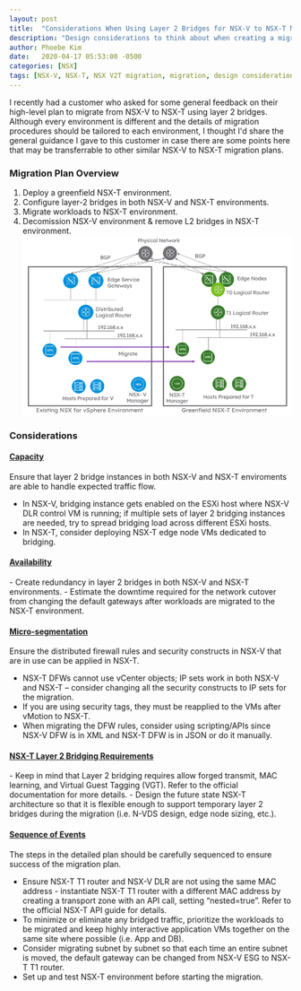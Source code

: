 ```yaml
---
layout: post
title:  "Considerations When Using Layer 2 Bridges for NSX-V to NSX-T Migration"
description: "Design considerations to think about when creating a migration path from NSX-V to NSX-T using NSX layer 2 brigdes."
author: Phoebe Kim 
date:   2020-04-17 05:53:00 -0500
categories: [NSX]
tags: [NSX-V, NSX-T, NSX V2T migration, migration, design considerations, layer 2 bridges, layer 2 bridging]
---
```


I recently had a customer who asked for some general feedback on their high-level plan to migrate from NSX-V to NSX-T using layer 2 bridges. Although every environment is different and the details of migration procedures should be tailored to each environment, I thought I'd share the general guidance I gave to this customer in case there are some points here that may be transferrable to other similar NSX-V to NSX-T migration plans. 


### Migration Plan Overview
1. Deploy a greenfield NSX-T environment.
2. Configure layer-2 bridges in both NSX-V and NSX-T environments. 
3. Migrate workloads to NSX-T environment. 
4. Decomission NSX-V environment & remove L2 bridges in NSX-T environment.
![Migration Plan Overview](/assets/images/using-l2-bridges-v2t-migration/overview.PNG)


### Considerations

<h4><u>Capacity</u></h4>
Ensure that layer 2 bridge instances in both NSX-V and NSX-T enviroments are able to handle expected traffic flow.

- In NSX-V, bridging instance gets enabled on the ESXi host where NSX-V DLR control VM is running; if multiple sets of layer 2 bridging instances are needed, try to spread bridging load across different ESXi hosts.
- In NSX-T, consider deploying NSX-T edge node VMs dedicated to bridging. 

<h4><u>Availability</u></h4>
- Create redundancy in layer 2 bridges in both NSX-V and NSX-T environments.
- Estimate the downtime required for the network cutover from changing the default gateways after workloads are migrated to the NSX-T environment.

<h4><u>Micro-segmentation</u></h4>
Ensure the distributed firewall rules and security constructs in NSX-V that are in use can be applied in NSX-T.

- NSX-T DFWs cannot use vCenter objects; IP sets work in both NSX-V and NSX-T – consider changing all the security constructs to IP sets for the migration.  
- If you are using security tags, they must be reapplied to the VMs after vMotion to NSX-T.
- When migrating the DFW rules, consider using scripting/APIs since NSX-V DFW is in XML and NSX-T DFW is in JSON or do it manually. 

<h4><u>NSX-T Layer 2 Bridging Requirements</u></h4>
- Keep in mind that Layer 2 bridging requires allow forged transmit, MAC learning, and Virtual Guest Tagging (VGT). Refer to the official documentation for more details.
- Design the future state NSX-T architecture so that it is flexible enough to support temporary layer 2 bridges during the migration (i.e. N-VDS design, edge node sizing, etc.). 

<h4><u>Sequence of Events</u></h4>
The steps in the detailed plan should be carefully sequenced to ensure success of the migration plan.

- Ensure NSX-T T1 router and NSX-V DLR are not using the same MAC address - instantiate NSX-T T1 router with a different MAC address by creating a transport zone with an API call, setting “nested=true”. Refer to the official NSX-T API guide for details.
- To minimize or eliminate any bridged traffic, prioritize the workloads to be migrated and keep highly interactive application VMs together on the same site where possible (i.e. App and DB).
- Consider migrating subnet by subnet so that each time an entire subnet is moved, the default gateway can be changed from NSX-V ESG to NSX-T T1 router.
- Set up and test NSX-T environment before starting the migration.
